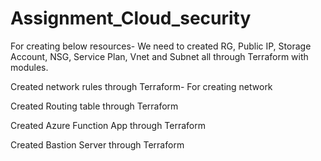 # Assignment_Cloud_security

For creating below resources- We need to created RG, Public IP, Storage Account, NSG, Service Plan, Vnet and Subnet all through Terraform with modules.


Created network rules through Terraform- For creating network 

Created Routing table through Terraform

Created Azure Function App through Terraform

Created Bastion Server through Terraform
